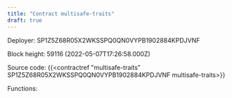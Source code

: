 ```yaml
---
title: "Contract multisafe-traits"
draft: true
---
```

Deployer: SP1Z5Z68R05X2WKSSPQ0QN0VYPB1902884KPDJVNF


 



Block height: 59116 (2022-05-07T17:26:58.000Z)

Source code: {{<contractref "multisafe-traits" SP1Z5Z68R05X2WKSSPQ0QN0VYPB1902884KPDJVNF multisafe-traits>}}

Functions:



